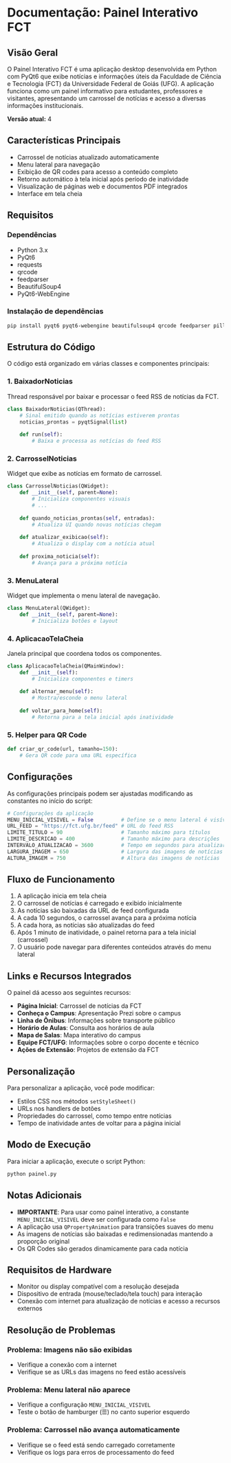 # Documentação: Painel Interativo FCT

## Visão Geral

O Painel Interativo FCT é uma aplicação desktop desenvolvida em Python com PyQt6 que exibe notícias e informações úteis da Faculdade de Ciência e Tecnologia (FCT) da Universidade Federal de Goiás (UFG). A aplicação funciona como um painel informativo para estudantes, professores e visitantes, apresentando um carrossel de notícias e acesso a diversas informações institucionais.

**Versão atual:** 4

## Características Principais

- Carrossel de notícias atualizado automaticamente
- Menu lateral para navegação
- Exibição de QR codes para acesso a conteúdo completo
- Retorno automático à tela inicial após período de inatividade
- Visualização de páginas web e documentos PDF integrados
- Interface em tela cheia

## Requisitos

### Dependências

- Python 3.x
- PyQt6
- requests
- qrcode
- feedparser
- BeautifulSoup4
- PyQt6-WebEngine

### Instalação de dependências

```bash
pip install pyqt6 pyqt6-webengine beautifulsoup4 qrcode feedparser pillow requests
```

## Estrutura do Código

O código está organizado em várias classes e componentes principais:

### 1. BaixadorNoticias
Thread responsável por baixar e processar o feed RSS de notícias da FCT.

```python
class BaixadorNoticias(QThread):
    # Sinal emitido quando as notícias estiverem prontas
    noticias_prontas = pyqtSignal(list)
    
    def run(self):
        # Baixa e processa as notícias do feed RSS
```

### 2. CarrosselNoticias
Widget que exibe as notícias em formato de carrossel.

```python
class CarrosselNoticias(QWidget):
    def __init__(self, parent=None):
        # Inicializa componentes visuais
        # ...
    
    def quando_noticias_prontas(self, entradas):
        # Atualiza UI quando novas notícias chegam
        
    def atualizar_exibicao(self):
        # Atualiza o display com a notícia atual
        
    def proxima_noticia(self):
        # Avança para a próxima notícia
```

### 3. MenuLateral
Widget que implementa o menu lateral de navegação.

```python
class MenuLateral(QWidget):
    def __init__(self, parent=None):
        # Inicializa botões e layout
```

### 4. AplicacaoTelaCheia
Janela principal que coordena todos os componentes.

```python
class AplicacaoTelaCheia(QMainWindow):
    def __init__(self):
        # Inicializa componentes e timers
        
    def alternar_menu(self):
        # Mostra/esconde o menu lateral
        
    def voltar_para_home(self):
        # Retorna para a tela inicial após inatividade
```

### 5. Helper para QR Code

```python
def criar_qr_code(url, tamanho=150):
    # Gera QR code para uma URL específica
```

## Configurações

As configurações principais podem ser ajustadas modificando as constantes no início do script:

```python
# Configurações da aplicação
MENU_INICIAL_VISIVEL = False         # Define se o menu lateral é visível no início
URL_FEED = "https://fct.ufg.br/feed" # URL do feed RSS
LIMITE_TITULO = 90                   # Tamanho máximo para títulos
LIMITE_DESCRICAO = 400               # Tamanho máximo para descrições
INTERVALO_ATUALIZACAO = 3600         # Tempo em segundos para atualizar notícias (1h)
LARGURA_IMAGEM = 650                 # Largura das imagens de notícias
ALTURA_IMAGEM = 750                  # Altura das imagens de notícias
```

## Fluxo de Funcionamento

1. A aplicação inicia em tela cheia
2. O carrossel de notícias é carregado e exibido inicialmente
3. As notícias são baixadas da URL de feed configurada
4. A cada 10 segundos, o carrossel avança para a próxima notícia
5. A cada hora, as notícias são atualizadas do feed
6. Após 1 minuto de inatividade, o painel retorna para a tela inicial (carrossel)
7. O usuário pode navegar para diferentes conteúdos através do menu lateral

## Links e Recursos Integrados

O painel dá acesso aos seguintes recursos:

- **Página Inicial**: Carrossel de notícias da FCT
- **Conheça o Campus**: Apresentação Prezi sobre o campus
- **Linha de Ônibus**: Informações sobre transporte público
- **Horário de Aulas**: Consulta aos horários de aula
- **Mapa de Salas**: Mapa interativo do campus
- **Equipe FCT/UFG**: Informações sobre o corpo docente e técnico
- **Ações de Extensão**: Projetos de extensão da FCT

## Personalização

Para personalizar a aplicação, você pode modificar:

- Estilos CSS nos métodos `setStyleSheet()`
- URLs nos handlers de botões
- Propriedades do carrossel, como tempo entre notícias
- Tempo de inatividade antes de voltar para a página inicial

## Modo de Execução

Para iniciar a aplicação, execute o script Python:

```bash
python painel.py
```

## Notas Adicionais

- **IMPORTANTE**: Para usar como painel interativo, a constante `MENU_INICIAL_VISIVEL` deve ser configurada como `False`
- A aplicação usa `QPropertyAnimation` para transições suaves do menu
- As imagens de notícias são baixadas e redimensionadas mantendo a proporção original
- Os QR Codes são gerados dinamicamente para cada notícia

## Requisitos de Hardware

- Monitor ou display compatível com a resolução desejada
- Dispositivo de entrada (mouse/teclado/tela touch) para interação
- Conexão com internet para atualização de notícias e acesso a recursos externos

## Resolução de Problemas

### Problema: Imagens não são exibidas
- Verifique a conexão com a internet
- Verifique se as URLs das imagens no feed estão acessíveis

### Problema: Menu lateral não aparece
- Verifique a configuração `MENU_INICIAL_VISIVEL`
- Teste o botão de hamburger (☰) no canto superior esquerdo

### Problema: Carrossel não avança automaticamente
- Verifique se o feed está sendo carregado corretamente
- Verifique os logs para erros de processamento do feed

